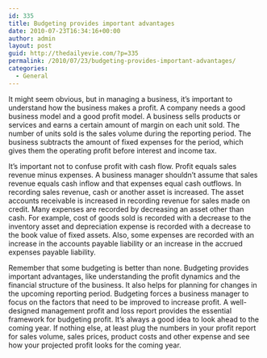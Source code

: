 ```yaml
---
id: 335
title: Budgeting provides important advantages
date: 2010-07-23T16:34:16+00:00
author: admin
layout: post
guid: http://thedailyevie.com/?p=335
permalink: /2010/07/23/budgeting-provides-important-advantages/
categories:
  - General
---
```

It might seem obvious, but in managing a business, it&#8217;s important to understand how the business makes a profit. A company needs a good business model and a good profit model. A business sells products or services and earns a certain amount of margin on each unit sold. The number of units sold is the sales volume during the reporting period. The business subtracts the amount of fixed expenses for the period, which gives them the operating profit before interest and income tax.

It&#8217;s important not to confuse profit with cash flow. Profit equals sales revenue minus expenses. A business manager shouldn&#8217;t assume that sales revenue equals cash inflow and that expenses equal cash outflows. In recording sales revenue, cash or another asset is increased. The asset accounts receivable is increased in recording revenue for sales made on credit. Many expenses are recorded by decreasing an asset other than cash. For example, cost of goods sold is recorded with a decrease to the inventory asset and depreciation expense is recorded with a decrease to the book value of fixed assets. Also, some expenses are recorded with an increase in the accounts payable liability or an increase in the accrued expenses payable liability.

Remember that some budgeting is better than none. Budgeting provides important advantages, like understanding the profit dynamics and the financial structure of the business. It also helps for planning for changes in the upcoming reporting period. Budgeting forces a business manager to focus on the factors that need to be improved to increase profit. A well-designed management profit and loss report provides the essential framework for budgeting profit. It&#8217;s always a good idea to look ahead to the coming year. If nothing else, at least plug the numbers in your profit report for sales volume, sales prices, product costs and other expense and see how your projected profit looks for the coming year.